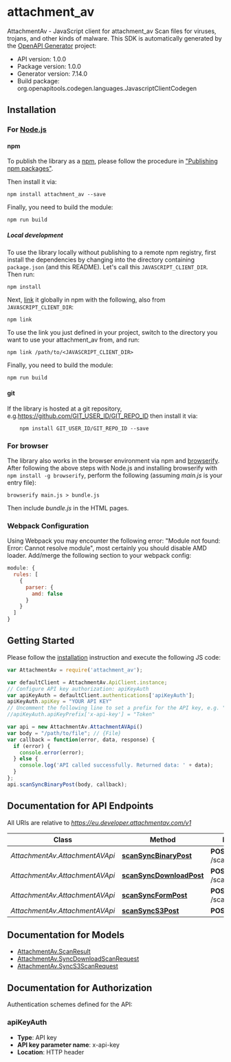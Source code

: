 # attachment_av

AttachmentAv - JavaScript client for attachment_av
Scan files for viruses, trojans, and other kinds of malware.
This SDK is automatically generated by the [OpenAPI Generator](https://openapi-generator.tech) project:

- API version: 1.0.0
- Package version: 1.0.0
- Generator version: 7.14.0
- Build package: org.openapitools.codegen.languages.JavascriptClientCodegen

## Installation

### For [Node.js](https://nodejs.org/)

#### npm

To publish the library as a [npm](https://www.npmjs.com/), please follow the procedure in ["Publishing npm packages"](https://docs.npmjs.com/getting-started/publishing-npm-packages).

Then install it via:

```shell
npm install attachment_av --save
```

Finally, you need to build the module:

```shell
npm run build
```

##### Local development

To use the library locally without publishing to a remote npm registry, first install the dependencies by changing into the directory containing `package.json` (and this README). Let's call this `JAVASCRIPT_CLIENT_DIR`. Then run:

```shell
npm install
```

Next, [link](https://docs.npmjs.com/cli/link) it globally in npm with the following, also from `JAVASCRIPT_CLIENT_DIR`:

```shell
npm link
```

To use the link you just defined in your project, switch to the directory you want to use your attachment_av from, and run:

```shell
npm link /path/to/<JAVASCRIPT_CLIENT_DIR>
```

Finally, you need to build the module:

```shell
npm run build
```

#### git

If the library is hosted at a git repository, e.g.https://github.com/GIT_USER_ID/GIT_REPO_ID
then install it via:

```shell
    npm install GIT_USER_ID/GIT_REPO_ID --save
```

### For browser

The library also works in the browser environment via npm and [browserify](http://browserify.org/). After following
the above steps with Node.js and installing browserify with `npm install -g browserify`,
perform the following (assuming *main.js* is your entry file):

```shell
browserify main.js > bundle.js
```

Then include *bundle.js* in the HTML pages.

### Webpack Configuration

Using Webpack you may encounter the following error: "Module not found: Error:
Cannot resolve module", most certainly you should disable AMD loader. Add/merge
the following section to your webpack config:

```javascript
module: {
  rules: [
    {
      parser: {
        amd: false
      }
    }
  ]
}
```

## Getting Started

Please follow the [installation](#installation) instruction and execute the following JS code:

```javascript
var AttachmentAv = require('attachment_av');

var defaultClient = AttachmentAv.ApiClient.instance;
// Configure API key authorization: apiKeyAuth
var apiKeyAuth = defaultClient.authentications['apiKeyAuth'];
apiKeyAuth.apiKey = "YOUR API KEY"
// Uncomment the following line to set a prefix for the API key, e.g. "Token" (defaults to null)
//apiKeyAuth.apiKeyPrefix['x-api-key'] = "Token"

var api = new AttachmentAv.AttachmentAVApi()
var body = "/path/to/file"; // {File} 
var callback = function(error, data, response) {
  if (error) {
    console.error(error);
  } else {
    console.log('API called successfully. Returned data: ' + data);
  }
};
api.scanSyncBinaryPost(body, callback);

```

## Documentation for API Endpoints

All URIs are relative to *https://eu.developer.attachmentav.com/v1*

Class | Method | HTTP request | Description
------------ | ------------- | ------------- | -------------
*AttachmentAv.AttachmentAVApi* | [**scanSyncBinaryPost**](docs/AttachmentAVApi.md#scanSyncBinaryPost) | **POST** /scan/sync/binary | 
*AttachmentAv.AttachmentAVApi* | [**scanSyncDownloadPost**](docs/AttachmentAVApi.md#scanSyncDownloadPost) | **POST** /scan/sync/download | 
*AttachmentAv.AttachmentAVApi* | [**scanSyncFormPost**](docs/AttachmentAVApi.md#scanSyncFormPost) | **POST** /scan/sync/form | 
*AttachmentAv.AttachmentAVApi* | [**scanSyncS3Post**](docs/AttachmentAVApi.md#scanSyncS3Post) | **POST** /scan/sync/s3 | 


## Documentation for Models

 - [AttachmentAv.ScanResult](docs/ScanResult.md)
 - [AttachmentAv.SyncDownloadScanRequest](docs/SyncDownloadScanRequest.md)
 - [AttachmentAv.SyncS3ScanRequest](docs/SyncS3ScanRequest.md)


## Documentation for Authorization


Authentication schemes defined for the API:
### apiKeyAuth


- **Type**: API key
- **API key parameter name**: x-api-key
- **Location**: HTTP header

